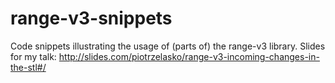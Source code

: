 # range-v3-snippets
Code snippets illustrating the usage of (parts of) the range-v3 library. Slides for my talk: http://slides.com/piotrzelasko/range-v3-incoming-changes-in-the-stl#/
